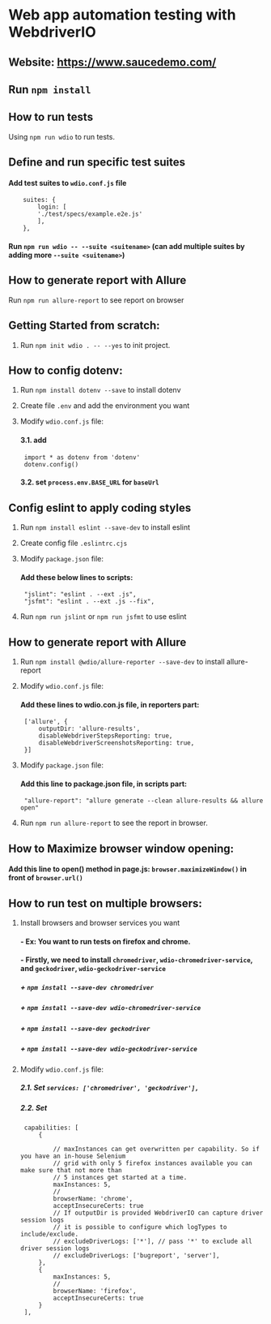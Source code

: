 # Web app automation testing with WebdriverIO

## Website: https://www.saucedemo.com/

## Run `npm install`
   
## How to run tests

Using `npm run wdio` to run tests.

## Define and run specific test suites

#### Add test suites to `wdio.conf.js` file
        suites: {
            login: [
            './test/specs/example.e2e.js'
            ],
        },

#### Run `npm run wdio -- --suite <suitename>` (can add multiple suites by adding more `--suite <suitename>`)
## How to generate report with Allure

Run `npm run allure-report` to see report on browser


## Getting Started from scratch:

1. Run `npm init wdio . -- --yes` to init project.

## How to config dotenv:

1. Run `npm install dotenv --save` to install dotenv
2. Create file `.env` and add the environment you want
3. Modify `wdio.conf.js` file: 
    #### 3.1. add

        import * as dotenv from 'dotenv' 
        dotenv.config()

    #### 3.2. set `process.env.BASE_URL` for `baseUrl`

## Config eslint to apply coding styles

1. Run `npm install eslint --save-dev` to install eslint
2. Create config file `.eslintrc.cjs`
3. Modify `package.json` file:
    #### Add these below lines to scripts:

        "jslint": "eslint . --ext .js",
        "jsfmt": "eslint . --ext .js --fix",

4. Run `npm run jslint` or `npm run jsfmt` to use eslint

## How to generate report with Allure

1. Run `npm install @wdio/allure-reporter --save-dev` to install allure-report
2. Modify `wdio.conf.js` file:
    #### Add these lines to wdio.con.js file, in reporters part:

        ['allure', {
            outputDir: 'allure-results',
            disableWebdriverStepsReporting: true,
            disableWebdriverScreenshotsReporting: true,
        }]

3. Modify `package.json` file:
    #### Add this line to package.json file, in scripts part:

        "allure-report": "allure generate --clean allure-results && allure open"

4. Run `npm run allure-report` to see the report in browser.

## How to Maximize browser window opening:
#### Add this line to open() method in page.js: `browser.maximizeWindow()` in front of `browser.url()`

## How to run test on multiple browsers:
1. Install browsers and browser services you want
    #### - Ex: You want to run tests on firefox and chrome.

    #### - Firstly, we need to install `chromedriver`, `wdio-chromedriver-service`, and `geckodriver`, `wdio-geckodriver-service`

    ##### + `npm install --save-dev chromedriver`

    ##### + `npm install --save-dev wdio-chromedriver-service`

    ##### + `npm install --save-dev geckodriver`

    ##### + `npm install --save-dev wdio-geckodriver-service`

2. Modify `wdio.conf.js` file:
    ##### 2.1. Set `services: ['chromedriver', 'geckodriver'],`

    ##### 2.2. Set 
        capabilities: [
            {
    
                // maxInstances can get overwritten per capability. So if you have an in-house Selenium
                // grid with only 5 firefox instances available you can make sure that not more than
                // 5 instances get started at a time.
                maxInstances: 5,
                //
                browserName: 'chrome',
                acceptInsecureCerts: true
                // If outputDir is provided WebdriverIO can capture driver session logs
                // it is possible to configure which logTypes to include/exclude.
                // excludeDriverLogs: ['*'], // pass '*' to exclude all driver session logs
                // excludeDriverLogs: ['bugreport', 'server'],
            },
            {
                maxInstances: 5,
                //
                browserName: 'firefox',
                acceptInsecureCerts: true
            }
        ],


